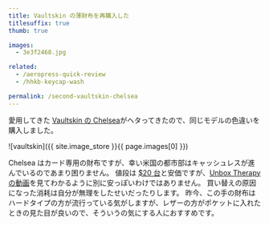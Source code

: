 ```yaml
---
title: Vaultskin の薄財布を再購入した
titlesuffix: true
thumb: true

images:
  - 3e3f2468.jpg

related:
  - /aeropress-quick-review
  - /hhkb-keycap-wash

permalink: /second-vaultskin-chelsea
---
```


愛用してきた [Vaultskin の Chelsea](https://www.vaultskin.com/chelsea-rfid-wallet-brown.html)がヘタってきたので、同じモデルの色違いを購入しました。

![vaultskin]({{ site.image_store }}{{ page.images[0] }})

Chelsea はカード専用の財布ですが、幸い米国の都市部はキャッシュレスが進んでいるのであまり困りません。
値段は [$20 台](https://www.amazon.com/dp/B01AYH43B0/)と安価ですが、[Unbox Therapy の動画](https://www.youtube.com/watch?v=tFhrBqlhsok&t=57s)を見てわかるように別に安っぽいわけではありません。
買い替えの原因になった消耗は自分が無理をしたせいだったりします。
昨今、この手の財布はハードタイプの方が流行っている気がしますが、レザーの方がポケットに入れたときの見た目が良いので、そういうの気にする人におすすめです。
